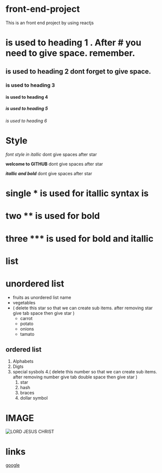 # front-end-project
This is an front end project by using reactjs
#  is used to heading 1 . After # you need to give space. remember.
## is used to heading 2           dont forget to give space.
###  is used to heading 3
####  is used to heading 4
##### is used to heading 5
######  is used to heading 6

# Style

*font style in itallic* dont give spaces after star 

**welcome to GITHUB** dont give spaces after star 

***itallic and bold*** dont give spaces after star 

# single  * is used for itallic syntax is 
# two ** is used for bold
# three *** is used for bold and itallic 
# list

# unordered list

* fruits as unordered list name
* vegetables
* ( delete this star so that we can create sub items. after removing star give tab space then give star )
   * carrot 
   * potato
   * onions
   * tamato
## ordered list

1. Alphabets
2. Digts
3. special sysbols
4.( delete this number so that we can create sub items. after removing number give tab double space then give star )
    1. star
    2. hash
    3. braces
    4. dollar symbol

# IMAGE
![LORD JESUS CHRIST ]()
# links
[google](http://google.com)
